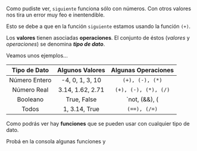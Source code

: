 Como pudiste ver, `siguiente` funciona sólo con números. Con otros valores nos tira un error muy feo e inentendible.

Esto se debe a que en la función `siguiente` estamos usando la función `(+)`.

Los **valores** tienen asociadas **operaciones**. El conjunto de éstos (_valores_ y _operaciones_) se denomina _**tipo de dato**_.

Veamos unos ejemplos...

| Tipo de Dato   | Algunos Valores  | Algunas Operaciones |
|:--------------:|:----------------:|:-------------------:|
| Número Entero  | -4, 0, 1, 3, 10  |`(+), (-), (*)`      |
| Número Real    | 3.14, 1.62, 2.71 |`(+), (-), (*), (/)` |
| Booleano       | True, False      |`not, (&&), (||)`    |
| Todos          | 1, 3.14, True    |`(==), (/=)`         |

Como podrás ver hay **funciones** que se pueden usar con cualquier tipo de dato. 

Probá en la consola algunas funciones y 
